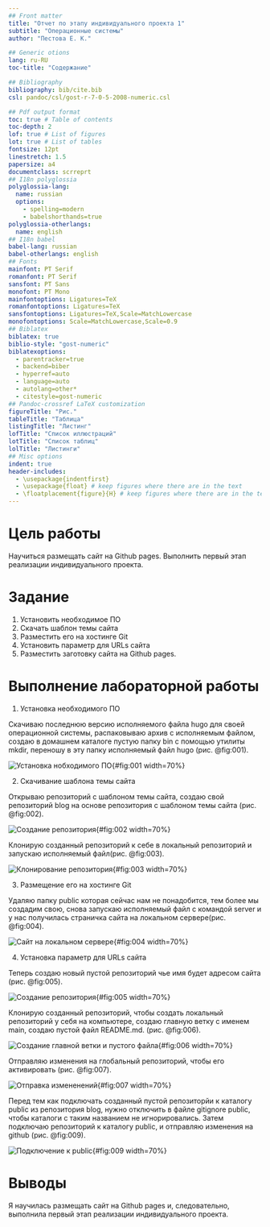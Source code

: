 ```yaml
---
## Front matter
title: "Отчет по этапу индивидуального проекта 1"
subtitle: "Операционные системы"
author: "Пестова Е. К."

## Generic otions
lang: ru-RU
toc-title: "Содержание"

## Bibliography
bibliography: bib/cite.bib
csl: pandoc/csl/gost-r-7-0-5-2008-numeric.csl

## Pdf output format
toc: true # Table of contents
toc-depth: 2
lof: true # List of figures
lot: true # List of tables
fontsize: 12pt
linestretch: 1.5
papersize: a4
documentclass: scrreprt
## I18n polyglossia
polyglossia-lang:
  name: russian
  options:
	- spelling=modern
	- babelshorthands=true
polyglossia-otherlangs:
  name: english
## I18n babel
babel-lang: russian
babel-otherlangs: english
## Fonts
mainfont: PT Serif
romanfont: PT Serif
sansfont: PT Sans
monofont: PT Mono
mainfontoptions: Ligatures=TeX
romanfontoptions: Ligatures=TeX
sansfontoptions: Ligatures=TeX,Scale=MatchLowercase
monofontoptions: Scale=MatchLowercase,Scale=0.9
## Biblatex
biblatex: true
biblio-style: "gost-numeric"
biblatexoptions:
  - parentracker=true
  - backend=biber
  - hyperref=auto
  - language=auto
  - autolang=other*
  - citestyle=gost-numeric
## Pandoc-crossref LaTeX customization
figureTitle: "Рис."
tableTitle: "Таблица"
listingTitle: "Листинг"
lofTitle: "Список иллюстраций"
lotTitle: "Список таблиц"
lolTitle: "Листинги"
## Misc options
indent: true
header-includes:
  - \usepackage{indentfirst}
  - \usepackage{float} # keep figures where there are in the text
  - \floatplacement{figure}{H} # keep figures where there are in the text
---
```


# Цель работы

Научиться размещать сайт на Github pages. Выполнить первый этап реализации индивидуального проекта.

# Задание

1. Установить необходимое ПО
2. Скачать шаблон темы сайта
3. Разместить его на хостинге Git
4. Установить параметр для URLs сайта
5. Разместить заготовку сайта на Github pages.

# Выполнение лабораторной работы

1. Установка необходимого ПО

Скачиваю последнюю версию исполняемого файла hugo для своей операционной системы, распаковываю архив с исполняемым файлом, создаю в домашнем каталоге пустую папку bin с помощью утилиты mkdir, переношу в эту папку исполняемый файл hugo (рис. @fig:001).

![Установка нобходимого ПО](/home/ekpestova/П1/1){#fig:001 width=70%}

2. Скачивание шаблона темы сайта

Открываю репозиторий с шаблоном темы сайта, создаю свой репозиторий blog на основе репозитория с шаблоном темы сайта (рис. @fig:002).

![Создание репозитория](/home/ekpestova/П1/2){#fig:002 width=70%}

Клонирую созданный репозиторий к себе в локальный репозиторий и запускаю исполняемый файл(рис. @fig:003).

![Клонирование репозитория](/home/ekpestova/П1/3){#fig:003 width=70%}

3. Размещение его на хостинге Git

Удаляю папку public которая сейчас нам не понадобится, тем более мы создадим свою, снова запускаю исполняемый файл с командой server и у нас получилась страничка сайта на локальном сервере(рис. @fig:004).

![Сайт на локальном сервере](/home/ekpestova/П1/4){#fig:004 width=70%}


4. Установка параметр для URLs сайта

Теперь создаю новый пустой репозиторий чье имя будет адресом сайта (рис. @fig:005).

![Создание репозитория](/home/ekpestova/П1/5){#fig:005 width=70%}

Клонирую созданный репозиторий, чтобы создать локальный репозиторий у себя на компьютере, создаю главную ветку с именем main, создаю пустой файл README.md. (рис. @fig:006).

![Создание главной ветки и пустого файла](/home/ekpestova/П1/6){#fig:006 width=70%}

Отправляю изменения на глобальный репозиторий, чтобы его активировать (рис. @fig:007).

![Отправка измененений](/home/ekpestova/П1/7){#fig:007 width=70%}

Перед тем как подключать созданный пустой репозиторйи к каталогу public из репозитория blog, нужно отключить в файле gitignore public, чтобы каталоги с таким названием не игнорировались. Затем подключаю репозиторий к каталогу public, и отправляю изменения на github (рис. @fig:009).

![Подключение к public](/home/ekpestova/П1/8){#fig:009 width=70%}

# Выводы

Я научилась размещать сайт на Github pages и, следовательно, выполнила первый этап реализации индивидуального проекта.
